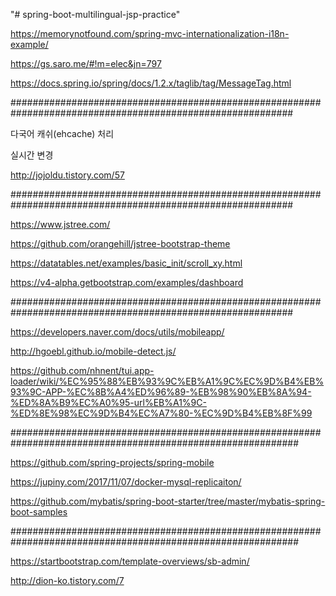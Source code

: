 "# spring-boot-multilingual-jsp-practice" 

https://memorynotfound.com/spring-mvc-internationalization-i18n-example/

https://gs.saro.me/#!m=elec&jn=797

https://docs.spring.io/spring/docs/1.2.x/taglib/tag/MessageTag.html


###########################################################################################################

다국어 캐쉬(ehcache) 처리

실시간 변경

http://jojoldu.tistory.com/57


###########################################################################################################


https://www.jstree.com/


https://github.com/orangehill/jstree-bootstrap-theme


https://datatables.net/examples/basic_init/scroll_xy.html


https://v4-alpha.getbootstrap.com/examples/dashboard


###########################################################################################################


https://developers.naver.com/docs/utils/mobileapp/


http://hgoebl.github.io/mobile-detect.js/


https://github.com/nhnent/tui.app-loader/wiki/%EC%95%88%EB%93%9C%EB%A1%9C%EC%9D%B4%EB%93%9C-APP-%EC%8B%A4%ED%96%89-%EB%98%90%EB%8A%94-%ED%8A%B9%EC%A0%95-url%EB%A1%9C-%ED%8E%98%EC%9D%B4%EC%A7%80-%EC%9D%B4%EB%8F%99


############################################################################################################



https://github.com/spring-projects/spring-mobile


https://jupiny.com/2017/11/07/docker-mysql-replicaiton/


https://github.com/mybatis/spring-boot-starter/tree/master/mybatis-spring-boot-samples


############################################################################################################


https://startbootstrap.com/template-overviews/sb-admin/


http://dion-ko.tistory.com/7

